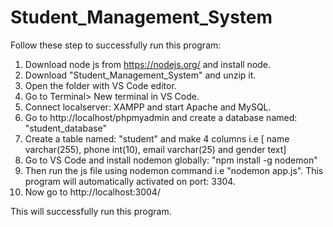 # Student_Management_System

Follow these step to successfully run this program:

1) Download node js from https://nodejs.org/ and install node.
2) Download "Student_Management_System" and unzip it.
3) Open the folder with VS Code editor.
4) Go to Terminal> New terminal in VS Code.
5) Connect localserver: XAMPP and start Apache and MySQL.
6) Go to http://localhost/phpmyadmin and create a database named: "student_database"
7) Create a table named: "student" and make 4 columns i.e [ name varchar(255), phone int(10), email varchar(25) and gender text]
8) Go to VS Code and install nodemon globally: "npm install -g nodemon"
9) Then run the js file using nodemon command i.e "nodemon app.js". This program will automatically activated on port: 3304.
10) Now go to http://localhost:3004/

This will successfully run this program.
